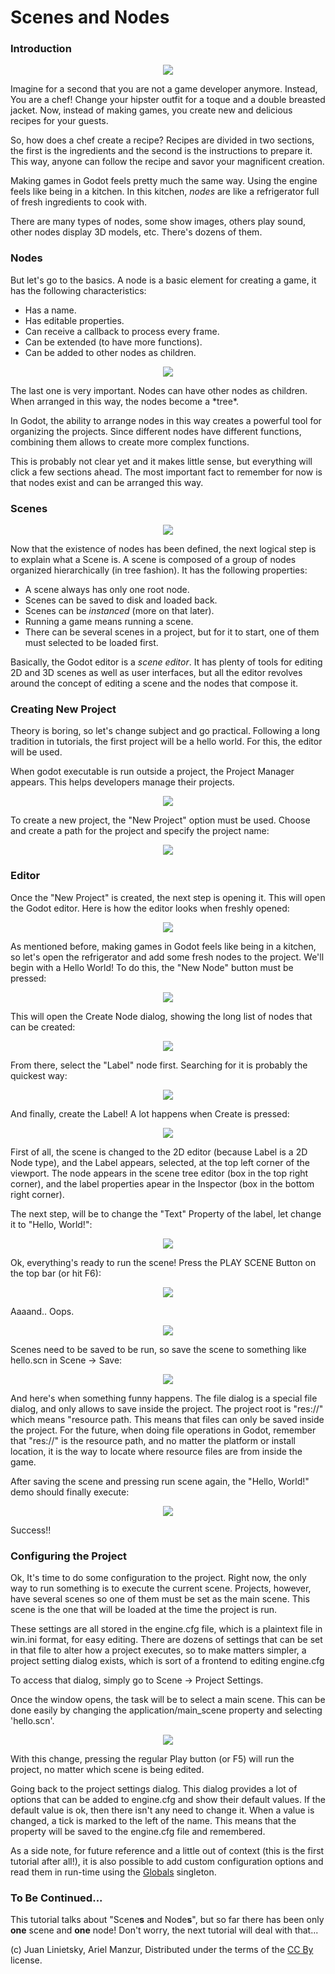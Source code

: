 # Scenes and Nodes

### Introduction

<p align="center"><img src="images/chef.png"></p>

Imagine for a second that you are not a game developer anymore. Instead, You are a chef! Change your hipster outfit for a toque and a double breasted jacket. Now, instead of making games, you create new and delicious recipes for your guests. 

So, how does a chef create a recipe? Recipes are divided in two sections, the first is the ingredients and the second is the instructions to prepare it. This way, anyone can follow the recipe and savor your magnificent creation.

Making games in Godot feels pretty much the same way. Using the engine feels like being in a kitchen. In this kitchen, *nodes* are like a refrigerator full of fresh ingredients to cook with.

There are many types of nodes, some show images, others play sound, other nodes display 3D models, etc. There's dozens of them.

### Nodes

But let's go to the basics. A node is a basic element for creating a game, it has the following characteristics:

*  Has a name.
*  Has editable properties.
*  Can receive a callback to process every frame.
*  Can be extended (to have more functions).
*  Can be added to other nodes as children.


<p align="center"><img src="images/tree.png"></p>
The last one is very important. Nodes can have other nodes as children. When arranged in this way, the nodes become a *tree*. 

In Godot, the ability to arrange nodes in this way creates a powerful tool for organizing the projects. Since different nodes have different functions, combining them allows to create more complex functions.

This is probably not clear yet and it makes little sense, but everything will click a few sections ahead. The most important fact to remember for now is that nodes exist and can be arranged this way.

### Scenes

<p align="center"><img src="images/scene.png"></p>

Now that the existence of nodes has been defined, the next logical step is to explain what a Scene is.
A scene is composed of a group of nodes organized hierarchically (in tree fashion). It has the following properties:
*  A scene always has only one root node.
*  Scenes can be saved to disk and loaded back.
*  Scenes can be *instanced* (more on that later).
*  Running a game means running a scene. 
*  There can be several scenes in a project, but for it to start, one of them must selected to be loaded first.

Basically, the Godot editor is a *scene editor*. It has plenty of tools for editing 2D and 3D scenes as well as user interfaces, but all the editor revolves around the concept of editing a scene and the nodes that compose it.

### Creating New Project

Theory is boring, so let's change subject and go practical. Following a long tradition in tutorials, the first project will be a hello world. For this, the editor will be used.

When godot executable is run outside a project, the Project Manager appears. This helps developers manage their projects.

<p align="center"><img src="images/newproject.png"></p>

To create a new project, the "New Project" option must be used. Choose and create a path for the project and specify the project name:

<p align="center"><img src="images/newproj.png"></p>

### Editor

Once the "New Project" is created, the next step is opening it. This will open the Godot editor. Here is how the editor looks when freshly opened:

<p align="center"><img src="images/editor.png"></p>


As mentioned before, making games in Godot feels like being in a kitchen, so let's open the refrigerator and add some fresh nodes to the project. We'll begin with a Hello World! To do this, the "New Node" button must be pressed:

<p align="center"><img src="images/newnode.png"></p>


This will open the Create Node dialog, showing the long list of nodes that can be created:

<p align="center"><img src="images/createnode.png"></p>

From there, select the "Label" node first. Searching for it is probably the quickest way:

<p align="center"><img src="images/nodesearch.png"></p>
 
And finally, create the Label! A lot happens when Create is pressed:

<p align="center"><img src="images/addedlabel.png"></p>

First of all, the scene is changed to the 2D editor (because Label is a 2D Node type), and the Label appears, selected, at the top left corner of the viewport.
The node appears in the scene tree editor (box in the top right corner), and the label properties apear in the Inspector (box in the bottom right corner).

The next step, will be to change the "Text" Property of the label, let change it to "Hello, World!":

<p align="center"><img src="images/hw.png"></p>

Ok, everything's ready to run the scene! Press the PLAY SCENE Button on the top bar (or hit F6):

<p align="center"><img src="images/playscene.png"></p>

Aaaand.. Oops.

<p align="center"><img src="images/neversaved.png"></p>

Scenes need to be saved to be run, so save the scene to something like hello.scn in Scene -> Save:

<p align="center"><img src="images/savescene.png"></p>
 
And here's when something funny happens. The file dialog is a special file dialog, and only allows to save inside the project. The project root is "res://" which means "resource path. This means that files can only be saved inside the project. For the future, when doing file operations in Godot, remember that "res://" is the resource path, and no matter the platform or install location, it is the way to locate where resource files are from inside the game.

After saving the scene and pressing run scene again, the "Hello, World!" demo should finally execute:

<p align="center"><img src="images/helloworld.png"></p>

Success!!

### Configuring the Project

Ok, It's time to do some configuration to the project. Right now, the only way to run something is to execute the current scene. Projects, however, have several scenes so one of them must be set as the main scene. This scene is the one that will be loaded at the time the project is run. 

These settings are all stored in the engine.cfg file, which is a plaintext file in win.ini format, for easy editing. There are dozens of settings that can be set in that file to alter how a project executes, so to make matters simpler, a project setting dialog exists, which is sort of a frontend to editing engine.cfg

To access that dialog, simply go to Scene -> Project Settings.

Once the window opens, the task will be to select a main scene. This can be done easily by changing the application/main_scene property and selecting 'hello.scn'.

<p align="center"><img src="images/main_scene.png"></p>

With this change, pressing the regular Play button (or F5) will run the project, no matter which scene is being edited.

Going back to the project settings dialog. This dialog provides a lot of options that can be added to engine.cfg and show their default values. If the default value is ok, then there isn't any need to change it.
When a value is changed, a tick is marked to the left of the name. This means that the property will be saved to the engine.cfg file and remembered. 

As a side note, for future reference and a little out of context (this is the first tutorial after all!), it is also possible to add custom configuration options and read them in run-time using the [Globals](class_globals) singleton. 

### To Be Continued...

This tutorial talks about "Scene**s** and Node**s**", but so far there has been only **one** scene and **one** node! Don't worry, the next tutorial will deal with that...



(c) Juan Linietsky, Ariel Manzur, Distributed under the terms of the [CC By](https://creativecommons.org/licenses/by/3.0/legalcode) license.
